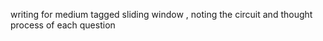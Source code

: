 writing for medium tagged sliding window , noting the circuit and thought process of each question 

